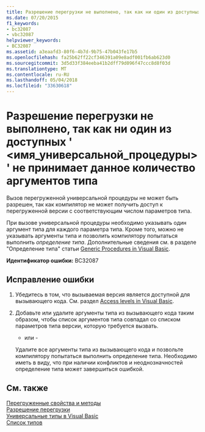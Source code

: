 ```yaml
---
title: Разрешение перегрузки не выполнено, так как ни один из доступных &#39; &lt;имя_универсальной_процедуры&gt; &#39; не принимает данное количество аргументов типа
ms.date: 07/20/2015
f1_keywords:
- bc32087
- vbc32087
helpviewer_keywords:
- BC32087
ms.assetid: a3eaafd3-80f6-4b7d-9b75-47b043fe17b5
ms.openlocfilehash: fa25b62ff22cf346391a09e8adf001fb6ab623d0
ms.sourcegitcommit: 3d5d33f384eeba41b2dff79d096f47ccc8d8f03d
ms.translationtype: MT
ms.contentlocale: ru-RU
ms.lasthandoff: 05/04/2018
ms.locfileid: "33630618"
---
```

# <a name="overload-resolution-failed-because-no-accessible-39ltgenericprocedurenamegt39-accepts-this-number-of-type-arguments"></a>Разрешение перегрузки не выполнено, так как ни один из доступных &#39; &lt;имя_универсальной_процедуры&gt; &#39; не принимает данное количество аргументов типа
Вызов перегруженной универсальной процедуры не может быть разрешен, так как компилятор не может получить доступ к перегруженной версии с соответствующим числом параметров типа.  
  
 При вызове универсальной процедуры необходимо указывать один аргумент типа для каждого параметра типа. Кроме того, можно не указывать аргументы типа и позволить компилятору попытаться выполнить *определение типа*. Дополнительные сведения см. в разделе "Определение типа" статьи [Generic Procedures in Visual Basic](../../visual-basic/programming-guide/language-features/data-types/generic-procedures.md).  
  
 **Идентификатор ошибки:** BC32087  
  
## <a name="to-correct-this-error"></a>Исправление ошибки  
  
1.  Убедитесь в том, что вызываемая версия является доступной для вызывающего кода. См. раздел [Access levels in Visual Basic](../../visual-basic/programming-guide/language-features/declared-elements/access-levels.md).  
  
2.  Добавьте или удалите аргументы типа из вызывающего кода таким образом, чтобы список аргументов типа совпадал со списком параметров типа версии, которую требуется вызвать.  
  
     - или -  
  
     Удалите все аргументы типа из вызывающего кода и позвольте компилятору попытаться выполнить определение типа. Необходимо иметь в виду, что при наличии конфликтов и неоднозначностей определение типа может завершиться ошибкой.  
  
## <a name="see-also"></a>См. также  
 [Перегруженные свойства и методы](../../visual-basic/programming-guide/language-features/objects-and-classes/overloaded-properties-and-methods.md)  
 [Разрешение перегрузки](../../visual-basic/programming-guide/language-features/procedures/overload-resolution.md)  
 [Универсальные типы в Visual Basic](../../visual-basic/programming-guide/language-features/data-types/generic-types.md)  
 [Список типов](../../visual-basic/language-reference/statements/type-list.md)
